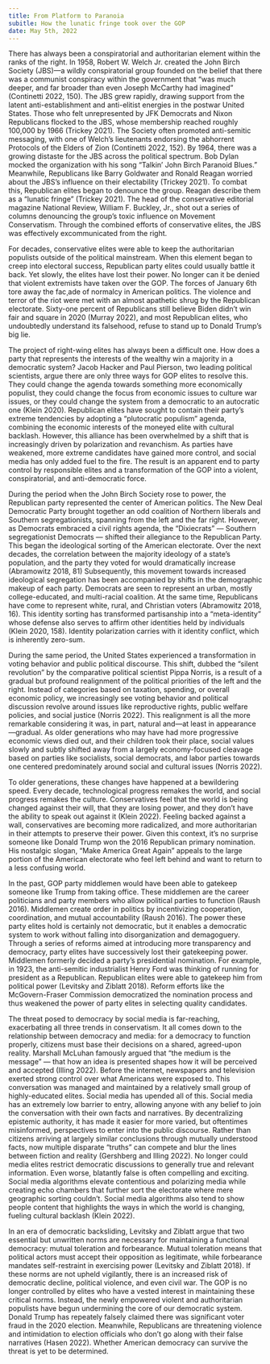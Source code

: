 ```yaml
---
title: From Platform to Paranoia
subitle: How the lunatic fringe took over the GOP
date: May 5th, 2022  
--- 
```

There has always been a conspiratorial and authoritarian element within the ranks of the right. In 1958, Robert W. Welch Jr. created the John Birch Society (JBS)—a wildly conspiratorial group founded on the belief that there was a communist conspiracy within the government that “was much deeper, and far broader than even Joseph McCarthy had imagined” (Continetti 2022, 150). The JBS grew rapidly, drawing support from the latent anti-establishment and anti-elitist energies in the postwar United States. Those who felt unrepresented by JFK Democrats and Nixon Republicans flocked to the JBS, whose membership reached roughly 100,000 by 1966 (Trickey 2021). The Society often promoted anti-semitic messaging, with one of Welch’s lieutenants endorsing the abhorrent Protocols of the Elders of Zion (Continetti 2022, 152). By 1964, there was a growing distaste for the JBS across the political spectrum. Bob Dylan mocked the organization with his song “Talkin’ John Birch Paranoid Blues.” Meanwhile, Republicans like Barry Goldwater and Ronald Reagan worried about the JBS’s influence on their electability (Trickey 2021). To combat this, Republican elites began to denounce the group. Reagan describe them as a “lunatic fringe” (Trickey 2021). The head of the conservative editorial magazine National Review, William F. Buckley, Jr., shot out a series of columns denouncing the group’s toxic influence on Movement Conservatism. Through the combined efforts of conservative elites, the JBS was effectively excommunicated from the right. 

For decades, conservative elites were able to keep the authoritarian populists outside of the political mainstream. When this element began to creep into electoral success, Republican party elites could usually battle it back. Yet slowly, the elites have lost their power. No longer can it be denied that violent extremists have taken over the GOP. The forces of January 6th tore away the fac¸ade of normalcy in American politics. The violence and terror of the riot were met with an almost apathetic shrug by the Republican electorate. Sixty-one percent of Republicans still believe Biden didn’t win fair and square in 2020 (Murray 2022), and most Republican elites, who undoubtedly understand its falsehood, refuse to stand up to Donald Trump’s big lie. 

The project of right-wing elites has always been a difficult one. How does a party that represents the interests of the wealthy win a majority in a democratic system? Jacob Hacker and Paul Pierson, two leading political scientists, argue there are only three ways for GOP elites to resolve this. They could change the agenda towards something more economically populist, they could change the focus from economic issues to culture war issues, or they could change the system from a democratic to an autocratic one (Klein 2020). Republican elites have sought to contain their party’s extreme tendencies by adopting a “plutocratic populism” agenda, combining the economic interests of the moneyed elite with cultural backlash. However, this alliance has been overwhelmed by a shift that is increasingly driven by polarization and revanchism. As parties have weakened, more extreme candidates have gained more control, and social media has only added fuel to the fire. The result is an apparent end to party control by responsible elites and a transformation of the GOP into a violent, conspiratorial, and anti-democratic force. 

During the period when the John Birch Society rose to power, the Republican party represented the center of American politics. The New Deal Democratic Party brought together an odd coalition of Northern liberals and Southern segregationists, spanning from the left and the far right. However, as Democrats embraced a civil rights agenda, the “Dixiecrats” — Southern segregationist Democrats — shifted their allegiance to the Republican Party. This began the ideological sorting of the American electorate. Over the next decades, the correlation between the majority ideology of a state’s population, and the party they voted for would dramatically increase (Abramowitz 2018, 81) Subsequently, this movement towards increased ideological segregation has been accompanied by shifts in the demographic makeup of each party. Democrats are seen to represent an urban, mostly college-educated, and multi-racial coalition. At the same time, Republicans have come to represent white, rural, and Christian voters (Abramowitz 2018, 16). This identity sorting has transformed partisanship into a “meta-identity” whose defense also serves to affirm other identities held by individuals (Klein 2020, 158). Identity polarization carries with it identity conflict, which is inherently zero-sum. 

During the same period, the United States experienced a transformation in voting behavior and public political discourse. This shift, dubbed the “silent revolution” by the comparative political scientist Pippa Norris, is a result of a gradual but profound realignment of the political priorities of the left and the right. Instead of categories based on taxation, spending, or overall economic policy, we increasingly see voting behavior and political discussion revolve around issues like reproductive rights, public welfare policies, and social justice (Norris 2022). This realignment is all the more remarkable considering it was, in part, natural and—at least in appearance—gradual. As older generations who may have had more progressive economic views died out, and their children took their place, social values slowly and subtly shifted away from a largely economy-focused cleavage based on parties like socialists, social democrats, and labor parties towards one centered predominately around social and cultural issues (Norris 2022). 

To older generations, these changes have happened at a bewildering speed. Every decade, technological progress remakes the world, and social progress remakes the culture. Conservatives feel that the world is being changed against their will, that they are losing power, and they don’t have the ability to speak out against it (Klein 2022). Feeling backed against a wall, conservatives are becoming more radicalized, and more authoritarian in their attempts to preserve their power. Given this context, it’s no surprise someone like Donald Trump won the 2016 Republican primary nomination. His nostalgic slogan, “Make America Great Again” appeals to the large portion of the American electorate who feel left behind and want to return to a less confusing world. 

In the past, GOP party middlemen would have been able to gatekeep someone like Trump from taking office. These middlemen are the career politicians and party members who allow political parties to function (Raush 2016). Middlemen create order in politics by incentivizing cooperation, coordination, and mutual accountability (Raush 2016). The power these party elites hold is certainly not democratic, but it enables a democratic system to work without falling into disorganization and demagoguery. Through a series of reforms aimed at introducing more transparency and democracy, party elites have successively lost their gatekeeping power. Middlemen formerly decided a party’s presidential nomination. For example, in 1923, the anti-semitic industrialist Henry Ford was thinking of running for president as a Republican. Republican elites were able to gatekeep him from political power (Levitsky and Ziblatt 2018). Reform efforts like the McGovern-Fraser Commission democratized the nomination process and thus weakened the power of party elites in selecting quality candidates. 

The threat posed to democracy by social media is far-reaching, exacerbating all three trends in conservatism. It all comes down to the relationship between democracy and media: for a democracy to function properly, citizens must base their decisions on a shared, agreed-upon reality. Marshall McLuhan famously argued that “the medium is the message” — that how an idea is presented shapes how it will be perceived and accepted (Illing 2022). Before the internet, newspapers and television exerted strong control over what Americans were exposed to. This conversation was managed and maintained by a relatively small group of highly-educated elites. Social media has upended all of this. Social media has an extremely low barrier to entry, allowing anyone with any belief to join the conversation with their own facts and narratives. By decentralizing epistemic authority, it has made it easier for more varied, but oftentimes misinformed, perspectives to enter into the public discourse. Rather than citizens arriving at largely similar conclusions through mutually understood facts, now multiple disparate “truths” can compete and blur the lines between fiction and reality (Gershberg and Illing 2022). No longer could media elites restrict democratic discussions to generally true and relevant information. Even worse, blatantly false is often compelling and exciting. Social media algorithms elevate contentious and polarizing media while creating echo chambers that further sort the electorate where mere geographic sorting couldn’t. Social media algorithms also tend to show people content that highlights the ways in which the world is changing, fueling cultural backlash (Klein 2022). 

In an era of democratic backsliding, Levitsky and Ziblatt argue that two essential but unwritten norms are necessary for maintaining a functional democracy: mutual toleration and forbearance. Mutual toleration means that political actors must accept their opposition as legitimate, while forbearance mandates self-restraint in exercising power (Levitsky and Ziblatt 2018). If these norms are not upheld vigilantly, there is an increased risk of democratic decline, political violence, and even civil war. The GOP is no longer controlled by elites who have a vested interest in maintaining these critical norms. Instead, the newly empowered violent and authoritarian populists have begun undermining the core of our democratic system. Donald Trump has repeately falsely claimed there was significant voter fraud in the 2020 election. Meanwhile, Republicans are threatening violence and intimidation to election officials who don’t go along with their false narratives (Hasen 2022). Whether American democracy can survive the threat is yet to be determined.